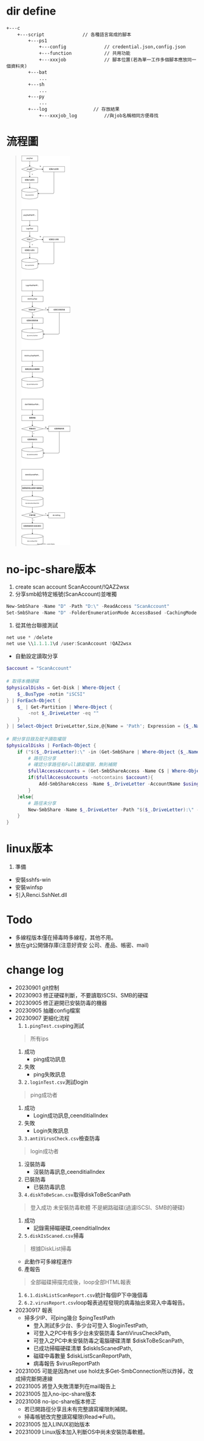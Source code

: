 # dir define
```dir
+---c
    +---script              // 各種語言寫成的腳本 
        +---ps1
            +---config              // credential.json,config.json
            +---function            // 共用功能
            +---xxxjob              // 腳本位置(若為單一工作多個腳本應放同一個資料夾)
        +---bat
            ...
        +---sh
            ...
        +---py
            ...
        +---log                 // 存放結果
            +---xxxjob_log          //與job名稱相同方便尋找
```
# 流程圖
> ![flow](/script/ps1/flow.drawio.svg)
# no-ipc-share版本
1. create scan account
   ScanAccount/!QAZ2wsx
2. 分享smb給特定帳號(ScanAccount)並唯獨
  ```ps1
  New-SmbShare -Name "D" -Path "D:\" -ReadAccess "ScanAccount"
  Set-SmbShare -Name "D" -FolderEnumerationMode AccessBased -CachingMode None -Force
  ```
1. 從其他台聯接測試
  ```ps1
  net use * /delete
  net use \\1.1.1.1\d /user:ScanAccount !QAZ2wsx
  ```
* 自動設定讀取分享
```ps1
$account = "ScanAccount"

# 取得本機硬碟
$physicalDisks = Get-Disk | Where-Object {
    $_.BusType -notin "iSCSI"
} | ForEach-Object {
    $_ | Get-Partition | Where-Object {
        -not $_.DriveLetter -eq ""
    }
} | Select-Object DriveLetter,Size,@{Name = 'Path'; Expression = {$_.Name}}

# 開分享目錄及賦予讀取權限
$physicalDisks | ForEach-Object {
    if ("$($_.DriveLetter):\" -in (Get-SmbShare | Where-Object {$_.Name -notlike "*$"}).Path) {
        # 路徑已分享
        # 確認分享路徑有Full讀寫權限，無則補開
        $fullAccessAccounts = (Get-SmbShareAccess -Name C$ | Where-Object {$_.AccessRight -eq "Full"}).AccountName
        if($fullAccessAccounts -notcontains $account){
            Add-SmbShareAccess -Name $_.DriveLetter -AccountName $using:account -AccessRight Full -Force            # 分享目錄加入權限
        }
    }else{
        # 路徑未分享
        New-SmbShare -Name $_.DriveLetter -Path "$($_.DriveLetter):\" -FullAccess $using:account -Force             # 開分享目錄
    }
}
```
# linux版本
1. 準備
  * 安裝sshfs-win
  * 安裝winfsp
  * 引入Renci.SshNet.dll
# Todo
* 多線程版本僅在掃毒時多線程，其他不用。
* 放在git公開儲存庫(注意好資安 公司、產品、帳密、mail)
# change log
* 20230901 git控制
* 20230903 修正硬碟判斷，不要讀取ISCSI、SMB的硬碟
* 20230905 修正避開已安裝防毒的機器
* 20230905 抽離config檔案
* 20230907 更細化流程
  1. `1.pingTest.csv`ping測試
    > 所有ips
     1. 成功
        * ping成功訊息
     2. 失敗
        * ping失敗訊息
  2. `2.loginTest.csv`測試login
    > ping成功者
     1. 成功
        * Login成功訊息,ceenditialIndex
     2. 失敗
        * Login失敗訊息
  3. `3.antiVirusCheck.csv`檢查防毒
    > login成功者
     1. 沒裝防毒
        * 沒裝防毒訊息,ceenditialIndex
     2. 已裝防毒
        * 已裝防毒訊息
  4. `4.diskToBeScan.csv`取得diskToBeScanPath
    > 登入成功
    > 未安裝防毒軟體
    > 不是網路磁碟(過濾ISCSI、SMB的硬碟)
    1. 成功
       * 記錄需掃瞄硬碟,ceenditialIndex
  5. `5.diskIsScaned.csv`掃毒
    > 根據DiskList掃毒
    * 此動作可多線程運作
  6. 產報告
    > 全部磁碟掃描完成後，loop全部HTML報表
    1. `6.1.diskListScanReport.csv`統計每個IP下中幾個毒
    2. `6.2.virusReport.csv`loop報表過程發現的病毒抽出來寫入中毒報告。
* 20230917 報表
  * 掃多少IP、可ping幾台                $pingTestPath
	* 登入測試多少台、多少台可登入          $loginTestPath,
	* 可登入之PC中有多少台未安裝防毒        $antiVirusCheckPath,
	* 可登入之PC中未安裝防毒之電腦硬碟清單  $diskToBeScanPath,
	* 已成功掃瞄硬碟清單                  $diskIsScanedPath,
	* 磁碟中毒數量                        $diskListScanReportPath,
	* 病毒報告                            $virusReportPath
* 20231005 可能是因為net use hold太多Get-SmbConnection所以炸掉，改成掃完斷開連線
* 20231005 將登入失敗清單列在mail報告上
* 20231005 加入no-ipc-share版本
* 20231008 no-ipc-share版本修正
  * 若已開路徑分享且未有完整讀寫權限則補開。
  * 掃毒帳號改完整讀寫權限(Read=>Full)。
* 20231005 加入LINUX初始版本
* 20231009 Linux版本加入判斷OS中尚未安裝防毒軟體。